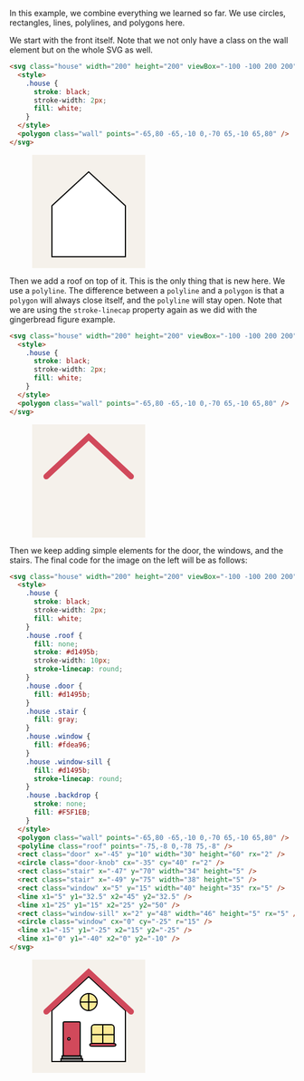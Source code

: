 In this example, we combine everything we learned so far. We use circles, rectangles, lines, polylines, and polygons here.

We start with the front itself. Note that we not only have a class on the wall element but on the whole SVG as well.

```html
<svg class="house" width="200" height="200" viewBox="-100 -100 200 200">
  <style>
    .house {
      stroke: black;
      stroke-width: 2px;
      fill: white;
    }
  </style>
  <polygon class="wall" points="-65,80 -65,-10 0,-70 65,-10 65,80" />
</svg>
```

<figure>
<svg class="house1" width="200" height="200" viewBox="-100 -100 200 200">
  <style>
    .house1 {
      stroke: black;
      stroke-width: 2px;
      fill: white;
    }
    .house1 .backdrop {
      stroke: none;
      fill: #F5F1EB;
    }
  </style>
  <rect class="backdrop" x="-100" y="-100" width="200" height="200" />
  <polygon class="wall" points="-65,80 -65,-10 0,-70 65,-10 65,80" />
</svg>
</figure>

Then we add a roof on top of it. This is the only thing that is new here. We use a `polyline`. The difference between a `polyline` and a `polygon` is that a `polygon` will always close itself, and the `polyline` will stay open. Note that we are using the `stroke-linecap` property again as we did with the gingerbread figure example.

```html
<svg class="house" width="200" height="200" viewBox="-100 -100 200 200">
  <style>
    .house {
      stroke: black;
      stroke-width: 2px;
      fill: white;
    }
  </style>
  <polygon class="wall" points="-65,80 -65,-10 0,-70 65,-10 65,80" />
</svg>
```
<figure>
<svg class="house2" width="200" height="200" viewBox="-100 -100 200 200">
  <style>
    .house2 .roof {
      fill: none;
      stroke: #d1495b;
      stroke-width: 10px;
      stroke-linecap: round;
    }
    .house2 .backdrop {
      stroke: none;
      fill: #F5F1EB;
    }
  </style>
  <rect class="backdrop" x="-100" y="-100" width="200" height="200" />
  <polyline class="roof" points="-75,-8 0,-78 75,-8" />
</svg>
</figure>

Then we keep adding simple elements for the door, the windows, and the stairs. The final code for the image on the left will be as follows:

```html
<svg class="house" width="200" height="200" viewBox="-100 -100 200 200">
  <style>
    .house {
      stroke: black;
      stroke-width: 2px;
      fill: white;
    } 
    .house .roof {
      fill: none;
      stroke: #d1495b;
      stroke-width: 10px;
      stroke-linecap: round;
    }
    .house .door {
      fill: #d1495b;
    }
    .house .stair {
      fill: gray;
    }
    .house .window {
      fill: #fdea96;
    }
    .house .window-sill {
      fill: #d1495b;
      stroke-linecap: round;
    }
    .house .backdrop {
      stroke: none;
      fill: #F5F1EB;
    }
  </style>
  <polygon class="wall" points="-65,80 -65,-10 0,-70 65,-10 65,80" />
  <polyline class="roof" points="-75,-8 0,-78 75,-8" />
  <rect class="door" x="-45" y="10" width="30" height="60" rx="2" />
  <circle class="door-knob" cx="-35" cy="40" r="2" />
  <rect class="stair" x="-47" y="70" width="34" height="5" />
  <rect class="stair" x="-49" y="75" width="38" height="5" />
  <rect class="window" x="5" y="15" width="40" height="35" rx="5" />
  <line x1="5" y1="32.5" x2="45" y2="32.5" />
  <line x1="25" y1="15" x2="25" y2="50" />
  <rect class="window-sill" x="2" y="48" width="46" height="5" rx="5" />
  <circle class="window" cx="0" cy="-25" r="15" />
  <line x1="-15" y1="-25" x2="15" y2="-25" />
  <line x1="0" y1="-40" x2="0" y2="-10" />
</svg>
```
<figure>
<svg class="house" width="200" height="200" viewBox="-100 -100 200 200">
  <style>
    .house {
      stroke: black;
      stroke-width: 2px;
      fill: white;
    } 
    .house .roof {
      fill: none;
      stroke: #d1495b;
      stroke-width: 10px;
      stroke-linecap: round;
    }
    .house .door {
      fill: #d1495b;
    }
    .house .stair {
      fill: gray;
    }
    .house .window {
      fill: #fdea96;
    }
    .house .window-sill {
      fill: #d1495b;
      stroke-linecap: round;
    }
    .house .backdrop {
      stroke: none;
      fill: #F5F1EB;
    }
  </style>
  <rect class="backdrop" x="-100" y="-100" width="200" height="200" />
  <polygon class="wall" points="-65,80 -65,-10 0,-70 65,-10 65,80" />
  <polyline class="roof" points="-75,-8 0,-78 75,-8" />
  <rect class="door" x="-45" y="10" width="30" height="60" rx="2" />
  <circle class="door-knob" cx="-35" cy="40" r="2" />
  <rect class="stair" x="-47" y="70" width="34" height="5" />
  <rect class="stair" x="-49" y="75" width="38" height="5" />
  <rect class="window" x="5" y="15" width="40" height="35" rx="5" />
  <line x1="5" y1="32.5" x2="45" y2="32.5" />
  <line x1="25" y1="15" x2="25" y2="50" />
  <rect class="window-sill" x="2" y="48" width="46" height="5" rx="5" />
  <circle class="window" cx="0" cy="-25" r="15" />
  <line x1="-15" y1="-25" x2="15" y2="-25" />
  <line x1="0" y1="-40" x2="0" y2="-10" />
</svg>
</figure>
